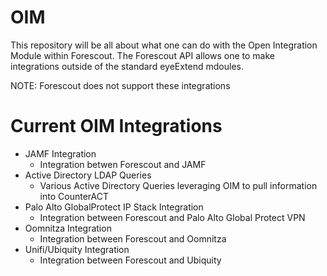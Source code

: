 # OIM
This repository will be all about what one can do with the Open Integration Module within Forescout. The Forescout API allows one to make integrations outside of the standard eyeExtend mdoules. 

NOTE: Forescout does not support these integrations

# Current OIM Integrations
- JAMF Integration
    - Integration betwen Forescout and JAMF
- Active Directory LDAP Queries
    - Various Active Directory Queries leveraging OIM to pull information into CounterACT
- Palo Alto GlobalProtect IP Stack Integration
    - Integration between Forescout and Palo Alto Global Protect VPN
- Oomnitza Integration
    - Integration between Forescout and Oomnitza
- Unifi/Ubiquity Integration
    - Integration between Forescout and Ubiquity
    